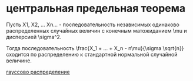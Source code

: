 # центральная предельная теорема
Пусть X1, X2, … Xn… - последовательность независимых одинаково распределенных случайных величин с конечным матожиданием \\mu и дисперсией \\sigma^2.

Тогда последовательность \\frac{X\_1 + … + X\_n - n\\mu}{\\sigma \\sqrt{n}} сходится по распределению к стандартной нормальной случайной величине.

[гауссово распределение](%D0%B3%D0%B0%D1%83%D1%81%D1%81%D0%BE%D0%B2%D0%BE%20%D1%80%D0%B0%D1%81%D0%BF%D1%80%D0%B5%D0%B4%D0%B5%D0%BB%D0%B5%D0%BD%D0%B8%D0%B5)